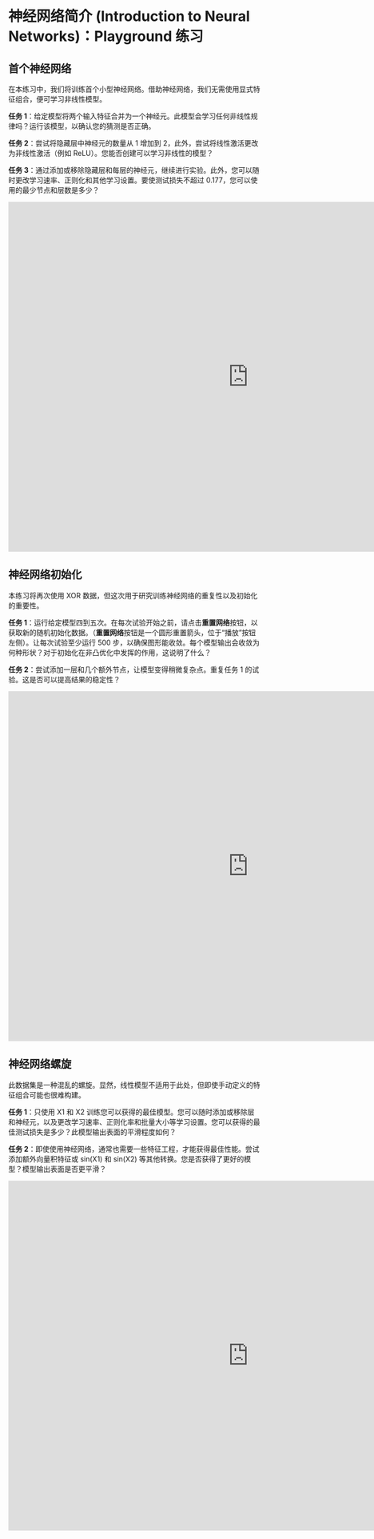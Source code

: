 # 神经网络简介 (Introduction to Neural Networks)：Playground 练习



## 首个神经网络

在本练习中，我们将训练首个小型神经网络。借助神经网络，我们无需使用显式特征组合，便可学习非线性模型。

**任务 1**：给定模型将两个输入特征合并为一个神经元。此模型会学习任何非线性规律吗？运行该模型，以确认您的猜测是否正确。

**任务 2**：尝试将隐藏层中神经元的数量从 1 增加到 2，此外，尝试将线性激活更改为非线性激活（例如 ReLU）。您能否创建可以学习非线性的模型？

**任务 3**：通过添加或移除隐藏层和每层的神经元，继续进行实验。此外，您可以随时更改学习速率、正则化和其他学习设置。要使测试损失不超过 0.177，您可以使用的最少节点和层数是多少？



<iframe scrolling="no" style="width: 960px; height: 700px" class="inherit-locale" frameborder="0" src="https://developers.google.com/machine-learning/crash-course/playground/?utm_source=engedu&amp;utm_medium=ss&amp;utm_campaign=mlcc&amp;hl=zh-cn#activation=linear&amp;regularization=L2&amp;batchSize=10&amp;dataset=xor&amp;regDataset=reg-plane&amp;learningRate=0.01&amp;regularizationRate=0&amp;noise=35&amp;networkShape=1&amp;seed=0.50819&amp;showTestData=false&amp;discretize=false&amp;percTrainData=50&amp;x=true&amp;y=true&amp;xTimesY=true&amp;xSquared=true&amp;ySquared=true&amp;cosX=false&amp;sinX=false&amp;cosY=false&amp;sinY=false&amp;collectStats=true&amp;problem=classification&amp;initZero=false&amp;hideText=true&amp;dataset_hide=true&amp;percTrainData_hide=false&amp;noise_hide=false&amp;batchSize_hide=false&amp;xTimesY_hide=true&amp;xSquared_hide=true&amp;ySquared_hide=true&amp;sinX_hide=true&amp;sinY_hide=true&amp;activation_hide=false&amp;learningRate_hide=false&amp;regularization_hide=false&amp;regularizationRate_hide=false&amp;numHiddenLayers_hide=false&amp;problem_hide=true&amp;tutorial=dp-neural-net-intro-first&amp;goalTestLossMinThresholdFirst=0.35&amp;goalTestLossMinThresholdSecond=0.2&amp;goalTestLossMinThresholdThird=0.177"></iframe>



## 神经网络初始化

本练习将再次使用 XOR 数据，但这次用于研究训练神经网络的重复性以及初始化的重要性。

**任务 1**：运行给定模型四到五次。在每次试验开始之前，请点击**重置网络**按钮，以获取新的随机初始化数据。（**重置网络**按钮是一个圆形重置箭头，位于“播放”按钮左侧）。让每次试验至少运行 500 步，以确保图形能收敛。每个模型输出会收敛为何种形状？对于初始化在非凸优化中发挥的作用，这说明了什么？

**任务 2**：尝试添加一层和几个额外节点，让模型变得稍微复杂点。重复任务 1 的试验。这是否可以提高结果的稳定性？



<iframe scrolling="no" style="width: 960px; height: 700px" class="inherit-locale" frameborder="0" src="https://developers.google.com/machine-learning/crash-course/playground/?utm_source=engedu&amp;utm_medium=ss&amp;utm_campaign=mlcc&amp;hl=zh-cn#activation=relu&amp;regularization=L2&amp;batchSize=10&amp;dataset=xor&amp;regDataset=reg-plane&amp;learningRate=0.01&amp;regularizationRate=0&amp;noise=35&amp;networkShape=3&amp;seed=0.50819&amp;showTestData=false&amp;discretize=false&amp;percTrainData=50&amp;x=true&amp;y=true&amp;xTimesY=true&amp;xSquared=true&amp;ySquared=true&amp;cosX=false&amp;sinX=false&amp;cosY=false&amp;sinY=false&amp;collectStats=true&amp;problem=classification&amp;initZero=false&amp;hideText=true&amp;dataset_hide=true&amp;percTrainData_hide=false&amp;noise_hide=false&amp;batchSize_hide=false&amp;xTimesY_hide=true&amp;xSquared_hide=true&amp;ySquared_hide=true&amp;sinX_hide=true&amp;sinY_hide=true&amp;activation_hide=false&amp;learningRate_hide=false&amp;regularization_hide=false&amp;regularizationRate_hide=false&amp;numHiddenLayers_hide=false&amp;problem_hide=true&amp;tutorial=dp-neural-net-intro-initialization&amp;goalTestLossMinThresholdFirst=0.2"></iframe>

## 神经网络螺旋

此数据集是一种混乱的螺旋。显然，线性模型不适用于此处，但即使手动定义的特征组合可能也很难构建。

**任务 1**：只使用 X1 和 X2 训练您可以获得的最佳模型。您可以随时添加或移除层和神经元，以及更改学习速率、正则化率和批量大小等学习设置。您可以获得的最佳测试损失是多少？此模型输出表面的平滑程度如何？

**任务 2**：即使使用神经网络，通常也需要一些特征工程，才能获得最佳性能。尝试添加额外向量积特征或 sin(X1) 和 sin(X2) 等其他转换。您是否获得了更好的模型？模型输出表面是否更平滑？



<iframe scrolling="no" style="width: 960px; height: 700px" class="inherit-locale" frameborder="0" src="https://developers.google.com/machine-learning/crash-course/playground/?utm_source=engedu&amp;utm_medium=ss&amp;utm_campaign=mlcc&amp;hl=zh-cn#activation=relu&amp;batchSize=10&amp;dataset=spiral&amp;regDataset=reg-plane&amp;learningRate=0.1&amp;regularizationRate=0.01&amp;noise=80&amp;networkShape=3,2&amp;seed=0.38953&amp;showTestData=false&amp;discretize=false&amp;percTrainData=50&amp;x=true&amp;y=true&amp;xTimesY=false&amp;xSquared=false&amp;ySquared=false&amp;cosX=false&amp;sinX=false&amp;cosY=false&amp;sinY=false&amp;collectStats=false&amp;problem=classification&amp;initZero=false&amp;hideText=true&amp;problem_hide=true&amp;tutorial=dp-neural-net-intro-spiral&amp;goalTestLossMinThresholdFirst=0.4&amp;goalTestLossMinThresholdSecond=0.25"></iframe>

